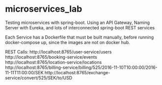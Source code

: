 # microservices_lab
Testing microservices with spring-boot. Using an API Gateway, Naming Server with Eureka, and lots of interconnected spring-boot REST services

Each Service has a Dockerfile that must be built manually, before running docker-compose up, since the images are not on docker hub.

REST Calls:
http://localhost:8765/user-service/users
http://localhost:8765/booking-service/events
http://localhost:8765/location-service/locations
http://localhost:8765/billing-service/billing/525/2016-11-10T10:00:00/2016-11-11T11:00:00/SEK
http://localhost:8765/exchange-service/convert/525/SEK/to/USD
